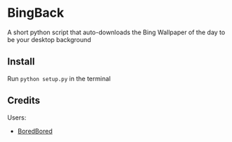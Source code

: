 # BingBack
A short python script that auto-downloads the Bing Wallpaper of the day to be your desktop background

## Install
Run `python setup.py` in the terminal

## Credits
Users:
 - [BoredBored](https://github.com/BoredBored)
